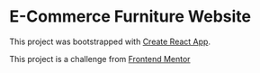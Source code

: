 # E-Commerce Furniture Website

This project was bootstrapped with [Create React App](https://github.com/facebook/create-react-app).

This project is a challenge from [Frontend Mentor](https://www.frontendmentor.io/challenges/room-homepage-BtdBY_ENq/hub)

